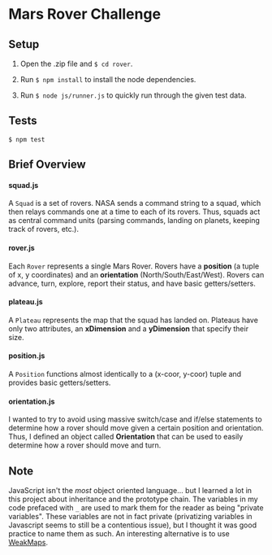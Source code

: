 # Mars Rover Challenge

## Setup

1. Open the .zip file and `$ cd rover`.

2. Run `$ npm install` to install the node dependencies.

3. Run `$ node js/runner.js` to quickly run through the given test data.

## Tests

`$ npm test`

## Brief Overview

#### squad.js

A `Squad` is a set of rovers.  NASA sends a command string to a squad, which then relays commands one at a time to each of its rovers.  Thus, squads act as central command units (parsing commands, landing on planets, keeping track of rovers, etc.).

#### rover.js

Each `Rover` represents a single Mars Rover.  Rovers have a **position** (a tuple of x, y coordinates) and an **orientation** (North/South/East/West).  Rovers can advance, turn, explore, report their status, and have basic getters/setters.

#### plateau.js

A `Plateau` represents the map that the squad has landed on.  Plateaus have only two attributes, an **xDimension** and a **yDimension** that specify their size.

#### position.js

A `Position` functions almost identically to a (x-coor, y-coor) tuple and provides basic getters/setters.

#### orientation.js

I wanted to try to avoid using massive switch/case and if/else statements to determine how a rover should move given a certain position and orientation.  Thus, I defined an object called **Orientation** that can be used to easily determine how a rover should move and turn.

## Note

JavaScript isn't the *most* object oriented language... but I learned a lot in this project about inheritance and the prototype chain.  The variables in my code prefaced with `_` are used to mark them for the reader as being "private variables".  These variables are not in fact private (privatizing variables in Javascript seems to still be a contentious issue), but I thought it was good practice to name them as such.  An interesting alternative is to use [WeakMaps](http://philipwalton.com/articles/implementing-private-and-protected-members-in-javascript/).
